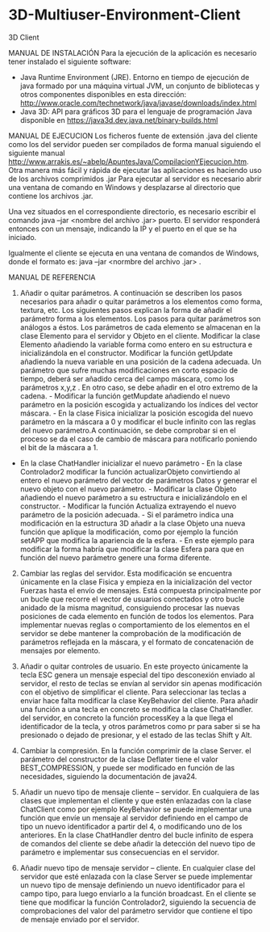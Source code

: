 3D-Multiuser-Environment-Client
===============================

3D Client

MANUAL DE INSTALACIÓN
Para la ejecución de la aplicación es necesario tener instalado el siguiente software:
-	Java Runtime Environment (JRE). Entorno en tiempo de ejecución de java formado por una máquina virtual JVM, un conjunto de bibliotecas y otros componentes	disponibles	en	esta	dirección: http://www.oracle.com/technetwork/java/javase/downloads/index.html
- Java 3D: API para gráficos 3D para el lenguaje de programación Java disponible en https://java3d.dev.java.net/binary-builds.html

MANUAL DE EJECUCION
Los ficheros fuente de extensión .java del cliente como los del servidor pueden ser compilados de forma manual siguiendo el siguiente manual http://www.arrakis.es/~abelp/ApuntesJava/CompilacionYEjecucion.htm. Otra manera más fácil y rápida de ejecutar las aplicaciones es haciendo uso de los archivos comprimidos .jar
Para ejecutar al servidor es necesario abrir una ventana de comando en Windows y desplazarse al directorio que contiene los archivos .jar.

Una vez situados en el correspondiente directorio, es necesario escribir el comando java –jar <nombre del archivo .jar> puerto. El servidor responderá entonces con un mensaje, indicando la IP y el puerto en el que se ha iniciado.

Igualmente el cliente se ejecuta en una ventana de comandos de Windows, donde el formato es: java –jar <normbre del archivo .jar> <IP del servidor> <Puerto>.

MANUAL DE REFERENCIA
1. Añadir o quitar parámetros.
A continuación se describen los pasos necesarios para añadir o quitar parámetros a los elementos como forma, textura, etc. Los siguientes pasos explican la forma de añadir el parámetro forma a los elementos. Los pasos para quitar parámetros son análogos a éstos.
Los parámetros de cada elemento se almacenan en la clase Elemento para el servidor y Objeto en el cliente. Modificar la clase Elemento añadiendo la variable forma como entero en su estructura e inicializándola en el constructor.
Modificar la función getUpdate añadiendo la nueva variable en una posición de la cadena adecuada. Un parámetro que sufre muchas modificaciones en corto espacio de tiempo, deberá ser añadido cerca del campo máscara, como los parámetros x,y,z . En otro caso, se debe añadir en el otro extremo de la
cadena. -	Modificar la función getMupdate añadiendo el nuevo parámetro en la posición
escogida y actualizando los índices del vector máscara. -	En la clase Fisica inicializar la posición escogida del nuevo parámetro en la
máscara a 0 y modificar el bucle infinito con las reglas del nuevo parámetro.A continuación, se debe comprobar si en el proceso se da el caso de cambio de máscara para notificarlo poniendo el bit de la máscara a 1.
-	En la clase ChatHandler inicializar el nuevo parámetro -	En la clase Controlador2 modificar la función actualizarObjeto convirtiendo al
entero el nuevo parámetro del vector de parámetros Datos y generar el nuevo
objeto con el nuevo parámetro. -	Modificar la clase Objeto añadiendo el nuevo parámetro a su estructura e
inicializándolo en el constructor. -	Modificar la función Actualiza extrayendo el nuevo parámetro de la posición
adecuada. -	Si el parámetro indica una modificación en la estructura 3D añadir a la clase
Objeto una nueva función que aplique la modificación, como por ejemplo la
función setAPP que modifica la apariencia de la esfera. -	En este ejemplo para modificar la forma habría que modificar la clase Esfera
para que en función del nuevo parámetro genere una forma diferente.

2. Cambiar las reglas del servidor.
Esta modificación se encuentra únicamente en la clase Fisica y empieza en la inicialización del vector Fuerzas hasta el envío de mensajes. Está compuesta principalmente por un bucle que recorre el vector de usuarios conectados y otro bucle anidado de la misma magnitud, consiguiendo procesar las nuevas posiciones de cada elemento en función de todos los elementos.
Para implementar nuevas reglas o comportamiento de los elementos en el servidor se debe mantener la comprobación de la modificación de parámetros reflejada en la máscara, y el formato de concatenación de mensajes por elemento.

3. Añadir o quitar controles de usuario.
En este proyecto únicamente la tecla ESC genera un mensaje especial del tipo desconexión enviado al servidor, el resto de teclas se envían al servidor sin apenas modificación con el objetivo de simplificar el cliente. Para seleccionar las teclas a enviar hace falta modificar la clase KeyBehavior del cliente.
Para añadir una función a una tecla en concreto se modifica la clase ChatHandler. del servidor, en concreto la función processKey a la que llega el identificador de la tecla, y otros parámetros como pr para saber si se ha presionado o dejado de presionar, y el estado de las teclas Shift y Alt.
4. Cambiar la compresión.
En la función comprimir de la clase Server. el parámetro del constructor de la clase Deflater tiene el valor BEST_COMPRESSION, y puede ser modificado en función de las necesidades, siguiendo la documentación de java24.
5. Añadir un nuevo tipo de mensaje cliente – servidor.
En cualquiera de las clases que implementan el cliente y que estén enlazadas con la clase ChatClient como por ejemplo KeyBehavior se puede implementar una función que envíe un mensaje al servidor definiendo en el campo de tipo un nuevo identificador a partir del 4, o modificando uno de los anteriores.
En la clase ChatHandler dentro del bucle infinito de espera de comandos del cliente se debe añadir la detección del nuevo tipo de parámetro e implementar sus consecuencias en el servidor.
6. Añadir nuevo tipo de mensaje servidor – cliente.
En cualquier clase del servidor que esté enlazada con la clase Server se puede implementar un nuevo tipo de mensaje definiendo un nuevo identificador para el campo tipo, para luego enviarlo a la función broadcast.
En el cliente se tiene que modificar la función Controlador2, siguiendo la secuencia de comprobaciones del valor del parámetro servidor que contiene el tipo de mensaje enviado por el servidor.
